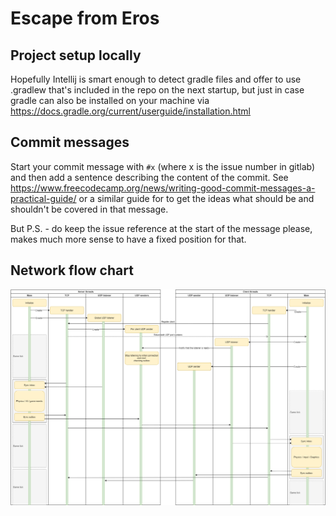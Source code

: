 # Escape from Eros

## Project setup locally

Hopefully Intellij is smart enough to detect gradle files and offer to use .gradlew that's included in the repo
on the next startup, but just in case gradle can also be installed on your machine via
https://docs.gradle.org/current/userguide/installation.html

## Commit messages

Start your commit message with `#x` (where x is the issue number in gitlab) and then add a sentence 
describing the content of the commit. See https://www.freecodecamp.org/news/writing-good-commit-messages-a-practical-guide/
or a similar guide for to get the ideas what should be and shouldn't be covered in that message.
 
But P.S. - do keep the issue reference at the start of the message please, makes much more sense to have a fixed position
for that. 

## Network flow chart

![Network flow chart](networkflow.png)
